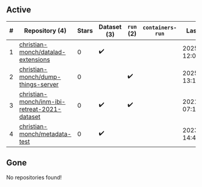 ## Active
| # | Repository (4) | Stars | Dataset (3) | `run` (2) | `containers-run` | Last Modified |
| --- | --- | --- | --- | --- | --- | --- |
| 1 | [christian-monch/datalad-extensions](https://github.com/christian-monch/datalad-extensions) | 0 | :heavy_check_mark: |  |  | 2025-10-13 12:08:02+00:00 |
| 2 | [christian-monch/dump-things-server](https://github.com/christian-monch/dump-things-server) | 0 |  | :heavy_check_mark: |  | 2025-10-17 13:16:15+00:00 |
| 3 | [christian-monch/inm-ibi-retreat-2021-dataset](https://github.com/christian-monch/inm-ibi-retreat-2021-dataset) | 0 | :heavy_check_mark: | :heavy_check_mark: |  | 2021-09-28 07:17:50+00:00 |
| 4 | [christian-monch/metadata-test](https://github.com/christian-monch/metadata-test) | 0 | :heavy_check_mark: |  |  | 2023-02-24 14:46:41+00:00 |

## Gone
No repositories found!
